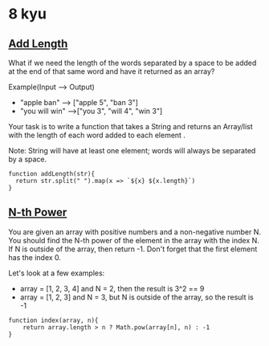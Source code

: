 # 8 kyu

## [Add Length](https://www.codewars.com/kata/559d2284b5bb6799e9000047)

What if we need the length of the words separated by a space to be added at the end of that same word and have it returned as an array?

Example(Input --> Output)
- "apple ban" --> ["apple 5", "ban 3"]
- "you will win" -->["you 3", "will 4", "win 3"]

Your task is to write a function that takes a String and returns an Array/list with the length of each word added to each element .

Note: String will have at least one element; words will always be separated by a space.

```
function addLength(str){
  return str.split(" ").map(x => `${x} ${x.length}`)
}
```

## [N-th Power](https://www.codewars.com/kata/57d814e4950d8489720008db)

You are given an array with positive numbers and a non-negative number N. You should find the N-th power of the element in the array with the index N. If N is outside of the array, then return -1. Don't forget that the first element has the index 0.

Let's look at a few examples:
- array = [1, 2, 3, 4] and N = 2, then the result is 3^2 == 9
- array = [1, 2, 3] and N = 3, but N is outside of the array, so the result is -1

```
function index(array, n){
    return array.length > n ? Math.pow(array[n], n) : -1
}
```
